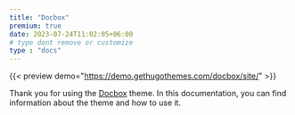 ```yaml
---
title: "Docbox"
premium: true
date: 2023-07-24T11:02:05+06:00
# type dont remove or customize
type : "docs"
---
```


{{< preview demo="https://demo.gethugothemes.com/docbox/site/" >}}

Thank you for using the [Docbox](https://gethugothemes.com/products/docbox/) theme. In this documentation, you can find information about the theme and how to use it.

